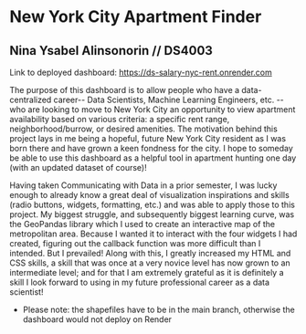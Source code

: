 # New York City Apartment Finder 
## Nina Ysabel Alinsonorin // DS4003  

Link to deployed dashboard: https://ds-salary-nyc-rent.onrender.com

The purpose of this dashboard is to allow people who have a data-centralized career-- Data Scientists, Machine Learning Engineers, etc. -- who are looking to move to New York City an opportunity to view apartment availability based on various criteria: a specific rent range, neighborhood/burrow, or desired amenities. The motivation behind this project lays in me being a hopeful, future New York City resident as I was born there and have grown a keen fondness for the city. I hope to someday be able to use this dashboard as a helpful tool in apartment hunting one day (with an updated dataset of course)!

Having taken Communicating with Data in a prior semester, I was lucky enough to already know a great deal of visualization inspirations and skills (radio buttons, widgets, formatting, etc.) and was able to apply those to this project. My biggest struggle, and subsequently biggest learning curve, was the GeoPandas library which I used to create an interactive map of the metropolitan area. Because I wanted it to interact with the four widgets I had created, figuring out the callback function was more difficult than I intended. But I prevailed! Along with this, I greatly increased my HTML and CSS skills, a skill that was once at a very novice level has now grown to an intermediate level; and for that I am extremely grateful as it is definitely a skill I look forward to using in my future professional career as a data scientist! 

* Please note: the shapefiles have to be in the main branch, otherwise the dashboard would not deploy on Render
